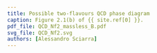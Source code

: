 ```yaml
---
title: Possible two-flavours QCD phase diagram
caption: Figure 2.1(b) of {{ site.ref[0] }}.
pdf_file: QCD_Nf2_massless_B.pdf
svg_file: QCD_Nf2.svg
authors: [Alessandro Sciarra]
---
```

